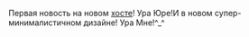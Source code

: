 ﻿Первая новость на новом [хосте](http://magicteam.net)!
Ура Юре!И в новом супер-минималистичном дизайне!
Ура Мне!^_^


